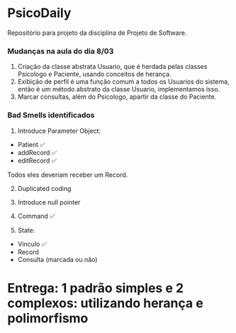 # PsicoDaily

Repositório para projeto da disciplina de Projeto de Software.

### Mudanças na aula do dia 8/03
1. Criação da classe abstrata Usuario, que é herdada pelas classes Psicologo e Paciente, usando conceitos de herança.
2. Exibição de perfil é uma função comum a todos os Usuarios do sistema, então é um método abstrato da classe Usuario, implementamos isso.
3. Marcar consultas, além do Psicologo, apartir da classe do Paciente.

### Bad Smells identificados

1. Introduce Parameter Object: 
- Patient ✅
- addRecord ✅
- editRecord ✅

Todos eles deveriam receber um Record.

2. Duplicated coding

3. Introduce null pointer

4. Command ✅

5. State:
- Vinculo ✅
- Record 
- Consulta (marcada ou não)

# Entrega: 1 padrão simples e 2 complexos: utilizando herança e polimorfismo
